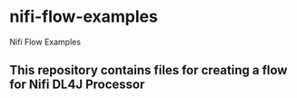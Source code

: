 # nifi-flow-examples
Nifi Flow Examples

## This repository contains files for creating a flow for Nifi DL4J Processor


